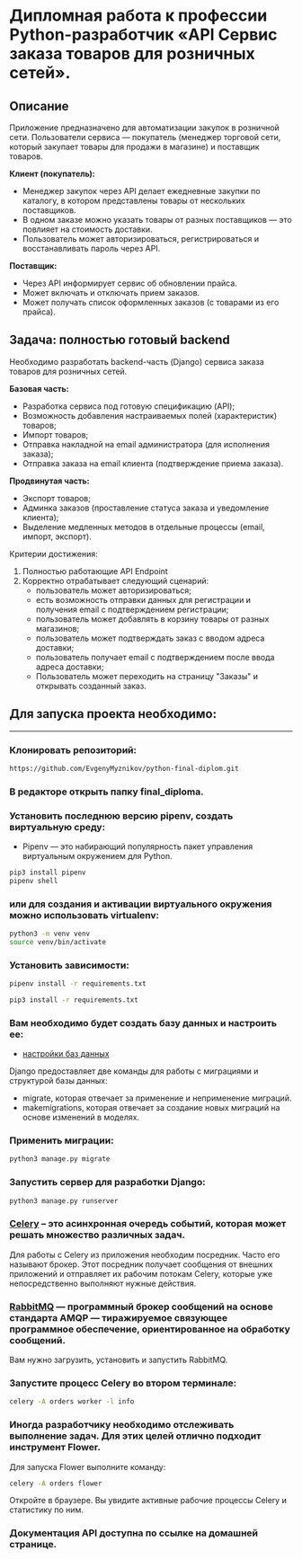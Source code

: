 # Дипломная работа к профессии Python-разработчик «API Сервис заказа товаров для розничных сетей».

## Описание

Приложение предназначено для автоматизации закупок в розничной сети. Пользователи сервиса — покупатель (менеджер торговой сети, который закупает товары для продажи в магазине) и поставщик товаров.

**Клиент (покупатель):**

- Менеджер закупок через API делает ежедневные закупки по каталогу, в котором
  представлены товары от нескольких поставщиков.
- В одном заказе можно указать товары от разных поставщиков — это
  повлияет на стоимость доставки.
- Пользователь может авторизироваться, регистрироваться и восстанавливать пароль через API.
    
**Поставщик:**

- Через API информирует сервис об обновлении прайса.
- Может включать и отключать прием заказов.
- Может получать список оформленных заказов (с товарами из его прайса).


## Задача: полностью готовый backend

Необходимо разработать backend-часть (Django) сервиса заказа товаров для розничных сетей.

**Базовая часть:**
* Разработка сервиса под готовую спецификацию (API);
* Возможность добавления настраиваемых полей (характеристик) товаров;
* Импорт товаров;
* Отправка накладной на email администратора (для исполнения заказа);
* Отправка заказа на email клиента (подтверждение приема заказа).

**Продвинутая часть:**
* Экспорт товаров;
* Админка заказов (проставление статуса заказа и уведомление клиента);
* Выделение медленных методов в отдельные процессы (email, импорт, экспорт).

Критерии достижения:

1. Полностью работающие API Endpoint
2. Корректно отрабатывает следующий сценарий:
   - пользователь может авторизироваться;
   - есть возможность отправки данных для регистрации и получения email с подтверждением регистрации;
   - пользователь может добавлять в корзину товары от разных магазинов;
   - пользователь может подтверждать заказ с вводом адреса доставки;
   - пользователь получает email с подтверждением после ввода адреса доставки;
   - Пользователь может переходить на страницу "Заказы" и открывать созданный заказ.


## Для запуска проекта необходимо:
___

### Клонировать репозиторий:

```bash
https://github.com/EvgenyMyznikov/python-final-diplom.git
```

### В редакторе открыть папку final_diploma.


### Установить последнюю версию pipenv, создать виртуальную среду:
* Pipenv — это набирающий популярность пакет управления виртуальным окружением для Python.

```bash
pip3 install pipenv
pipenv shell
```
### или для создания и активации виртуального окружения можно использовать virtualenv:

```bash
python3 -m venv venv
source venv/bin/activate
```

### Установить зависимости:

```bash
pipenv install -r requirements.txt

pip3 install -r requirements.txt
```

### Вам необходимо будет создать базу данных и настроить ее:

* [настройки баз данных](https://docs.djangoproject.com/en/3.2/ref/settings/#std:setting-DATABASES)

Django предоставляет две команды для работы с миграциями и структурой базы данных:

* migrate, которая отвечает за применение и неприменение миграций.
* makemigrations, которая отвечает за создание новых миграций на основе изменений в моделях.

### Применить миграции:

```bash
python3 manage.py migrate
```

### Запустить сервер для разработки Django:

```bash
python3 manage.py runserver
```

### [Celery](https://docs.celeryproject.org/en/stable/#) – это асинхронная очередь событий, которая может решать множество различных задач.
Для работы c Celery из приложения необходим посредник. Часто его называют брокер. Этот посредник получает сообщения от внешних приложений и отправляет их рабочим потокам Celery, которые уже непосредственно выполняют нужные действия.

### [RabbitMQ](https://www.rabbitmq.com/download.html) — программный брокер сообщений на основе стандарта AMQP — тиражируемое связующее программное обеспечение, ориентированное на обработку сообщений.
Вам нужно загрузить, установить и запустить RabbitMQ.


### Запустите процесс Celery во втором терминале:

```bash
celery -A orders worker -l info
```

### Иногда разработчику необходимо отслеживать выполнение задач. Для этих целей отлично подходит инструмент Flower.
Для запуска Flower выполните команду:

```bash
celery -A orders flower
```
Откройте в браузере[](http://localhost:5555/dashboard). Вы увидите активные рабочие процессы Celery и статистику по ним.


### Документация API доступна по ссылке на домашней странице.
